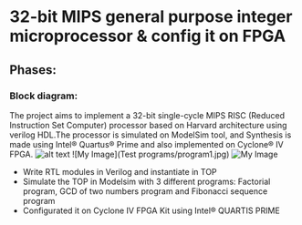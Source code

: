 # 32-bit MIPS general purpose integer microprocessor & config it on FPGA


## Phases:

### Block diagram:
  The project aims to implement a 32-bit single-cycle MIPS RISC (Reduced Instruction Set Computer) processor based on Harvard architecture using verilog HDL.The   processor is simulated on ModelSim tool, and Synthesis is made using Intel® Quartus® Prime and also implemented on Cyclone® IV FPGA.
![alt text](https://github.com/[islam-nasser0]/[MIPS_single_cycle_Microprocessor]/blob/[main]/program1.png?raw=true)
![My Image](Test programs/program1.jpg)
![My Image](images/my-image.jpg)
- Write RTL modules in Verilog and instantiate in TOP
- Simulate the TOP in Modelsim with 3 different programs: Factorial program, GCD of 
  two numbers program and Fibonacci sequence program
- Configurated it on Cyclone IV FPGA Kit using Intel® QUARTIS PRIME

